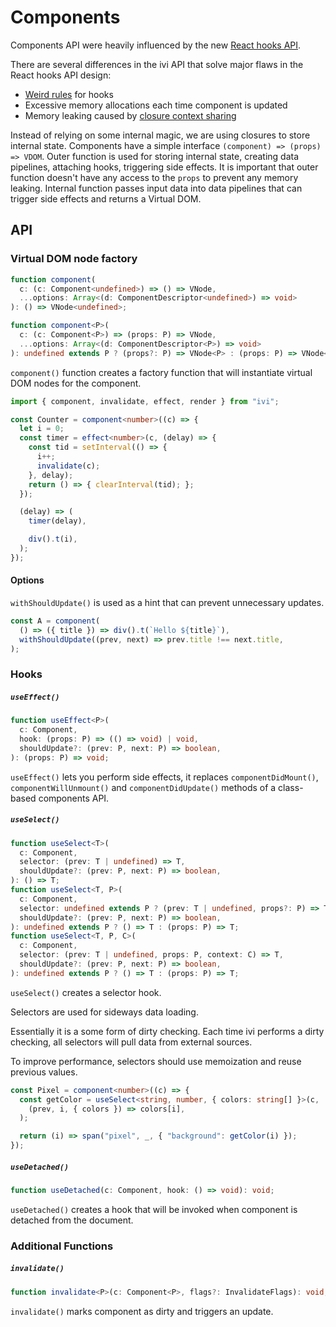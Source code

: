 # Components

Components API were heavily influenced by the new [React hooks API](https://github.com/reactjs/rfcs/pull/68).

There are several differences in the ivi API that solve major flaws in the React hooks API design:

- [Weird rules](https://reactjs.org/docs/hooks-rules.html) for hooks
- Excessive memory allocations each time component is updated
- Memory leaking caused by [closure context sharing](https://mrale.ph/blog/2012/09/23/grokking-v8-closures-for-fun.html)

Instead of relying on some internal magic, we are using closures to store internal state. Components have a simple
interface `(component) => (props) => VDOM`. Outer function is used for storing internal state, creating data
pipelines, attaching hooks, triggering side effects. It is important that outer function doesn't have any access to the
`props` to prevent any memory leaking. Internal function passes input data into data pipelines that can trigger side
effects and returns a Virtual DOM.

## API

### Virtual DOM node factory

```ts
function component(
  c: (c: Component<undefined>) => () => VNode,
  ...options: Array<(d: ComponentDescriptor<undefined>) => void>
): () => VNode<undefined>;

function component<P>(
  c: (c: Component<P>) => (props: P) => VNode,
  ...options: Array<(d: ComponentDescriptor<P>) => void>
): undefined extends P ? (props?: P) => VNode<P> : (props: P) => VNode<P>;
```

`component()` function creates a factory function that will instantiate virtual DOM nodes for the component.

```ts
import { component, invalidate, effect, render } from "ivi";

const Counter = component<number>((c) => {
  let i = 0;
  const timer = effect<number>(c, (delay) => {
    const tid = setInterval(() => {
      i++;
      invalidate(c);
    }, delay);
    return () => { clearInterval(tid); };
  });

  (delay) => (
    timer(delay),

    div().t(i),
  );
});
```

#### Options

`withShouldUpdate()` is used as a hint that can prevent unnecessary updates.

```ts
const A = component(
  () => ({ title }) => div().t(`Hello ${title}`),
  withShouldUpdate((prev, next) => prev.title !== next.title,
);
```

### Hooks

##### `useEffect()`

```ts
function useEffect<P>(
  c: Component,
  hook: (props: P) => (() => void) | void,
  shouldUpdate?: (prev: P, next: P) => boolean,
): (props: P) => void;
```

`useEffect()` lets you perform side effects, it replaces `componentDidMount()`, `componentWillUnmount()` and
`componentDidUpdate()` methods of a class-based components API.

##### `useSelect()`

```ts
function useSelect<T>(
  c: Component,
  selector: (prev: T | undefined) => T,
  shouldUpdate?: (prev: P, next: P) => boolean,
): () => T;
function useSelect<T, P>(
  c: Component,
  selector: undefined extends P ? (prev: T | undefined, props?: P) => T : (prev: T | null, props: P) => T,
  shouldUpdate?: (prev: P, next: P) => boolean,
): undefined extends P ? () => T : (props: P) => T;
function useSelect<T, P, C>(
  c: Component,
  selector: (prev: T | undefined, props: P, context: C) => T,
  shouldUpdate?: (prev: P, next: P) => boolean,
): undefined extends P ? () => T : (props: P) => T;
```

`useSelect()` creates a selector hook.

Selectors are used for sideways data loading.

Essentially it is a some form of dirty checking. Each time ivi performs a dirty checking, all selectors will pull data
from external sources.

To improve performance, selectors should use memoization and reuse previous values.

```ts
const Pixel = component<number>((c) => {
  const getColor = useSelect<string, number, { colors: string[] }>(c,
    (prev, i, { colors }) => colors[i],
  );

  return (i) => span("pixel", _, { "background": getColor(i) });
});
```

##### `useDetached()`

```ts
function useDetached(c: Component, hook: () => void): void;
```

`useDetached()` creates a hook that will be invoked when component is detached from the document.

### Additional Functions

##### `invalidate()`

```ts
function invalidate<P>(c: Component<P>, flags?: InvalidateFlags): void;
```

`invalidate()` marks component as dirty and triggers an update.
